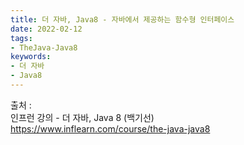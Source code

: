 ```yaml
---
title: 더 자바, Java8 - 자바에서 제공하는 함수형 인터페이스
date: 2022-02-12
tags:
- TheJava-Java8
keywords:
- 더 자바
- Java8
---
```


출처 :
<br/> 인프런 강의 - 더 자바, Java 8 (백기선)
<br/>https://www.inflearn.com/course/the-java-java8
